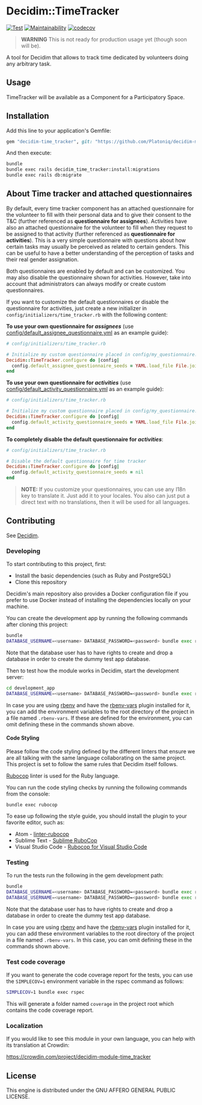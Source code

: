 # Decidim::TimeTracker

[![Test](https://github.com/Platoniq/decidim-module-time_tracker/workflows/Test/badge.svg)](https://github.com/Platoniq/decidim-module-time_tracker/actions)
[![Maintainability](https://api.codeclimate.com/v1/badges/9372a7def91c50d04e8c/maintainability)](https://codeclimate.com/github/Platoniq/decidim-module-time_tracker/maintainability)
[![codecov](https://codecov.io/gh/Platoniq/decidim-module-time_tracker/branch/master/graph/badge.svg)](https://codecov.io/gh/Platoniq/decidim-module-time_tracker)

> **WARNING** This is not ready for production usage yet (though soon will be).

A tool for Decidim that allows to track time dedicated by volunteers doing any arbitrary task.

## Usage

TimeTracker will be available as a Component for a Participatory
Space.

## Installation

Add this line to your application's Gemfile:

```ruby
gem "decidim-time_tracker", git: "https://github.com/Platoniq/decidim-module-time_tracker"
```

And then execute:

```bash
bundle
bundle exec rails decidim_time_tracker:install:migrations
bundle exec rails db:migrate
```

## About Time tracker and attached questionnaires

By default, every time tracker component has an attached questionnaire for the volunteer to fill with their personal data and to give their consent to the T&C (further referenced as **questionnaire for assignees**). Activities have also an attached questionnaire for the volunteer to fill when they request to be assigned to that activity (further referenced as **questionnaire for activities**). This is a very simple questionnaire with questions about how certain tasks may usually be perceived as related to certain genders. This can be useful to have a better understanding of the perception of tasks and their real gender assignation.

Both questionnaires are enabled by default and can be customized. You may also disable the questionnaire shown for activities. However, take into account that administrators can always modify or create custom questionnaires.

If you want to customize the default questionnaires or disable the questionnaire for activities, just create a new initializer in `config/initializers/time_tracker.rb` with the following content:

**To use your own questionnaire for _assignees_** (use [config/default_assignee_questionnaire.yml](config/default_assignee_questionnaire.yml) as an example guide):
```ruby
# config/initializers/time_tracker.rb

# Initialize my custom questionnaire placed in config/my_questionnaire.yml
Decidim::TimeTracker.configure do |config|
  config.default_assignee_questionnaire_seeds = YAML.load_file File.join(Rails.root, 'config', 'my_assignee_questionnaire.yml')
end
```

**To use your own questionnaire for _activities_** (use [config/default_activity_questionnaire.yml](config/default_activity_questionnaire.yml) as an example guide):
```ruby
# config/initializers/time_tracker.rb

# Initialize my custom questionnaire placed in config/my_questionnaire.yml
Decidim::TimeTracker.configure do |config|
  config.default_activity_questionnaire_seeds = YAML.load_file File.join(Rails.root, 'config', 'my_activities_questionnaire.yml')
end
```

**To completely disable the default questionnaire for _activities_**:
```ruby
# config/initializers/time_tracker.rb

# Disable the default questionnaire for time tracker
Decidim::TimeTracker.configure do |config|
  config.default_activity_questionnaire_seeds = nil
end
```

> **NOTE:** If you customize your questionnaires, you can use any I18n key to translate it. Just add it to your locales.
> You also can just put a direct text with no translations, then it will be used for all languages.

## Contributing

See [Decidim](https://github.com/decidim/decidim).

### Developing

To start contributing to this project, first:

- Install the basic dependencies (such as Ruby and PostgreSQL)
- Clone this repository

Decidim's main repository also provides a Docker configuration file if you
prefer to use Docker instead of installing the dependencies locally on your
machine.

You can create the development app by running the following commands after
cloning this project:

```bash
bundle
DATABASE_USERNAME=<username> DATABASE_PASSWORD=<password> bundle exec rake development_app
```

Note that the database user has to have rights to create and drop a database in
order to create the dummy test app database.

Then to test how the module works in Decidim, start the development server:

```bash
cd development_app
DATABASE_USERNAME=<username> DATABASE_PASSWORD=<password> bundle exec rails s
```

In case you are using [rbenv](https://github.com/rbenv/rbenv) and have the
[rbenv-vars](https://github.com/rbenv/rbenv-vars) plugin installed for it, you
can add the environment variables to the root directory of the project in a file
named `.rbenv-vars`. If these are defined for the environment, you can omit
defining these in the commands shown above.

#### Code Styling

Please follow the code styling defined by the different linters that ensure we
are all talking with the same language collaborating on the same project. This
project is set to follow the same rules that Decidim itself follows.

[Rubocop](https://rubocop.readthedocs.io/) linter is used for the Ruby language.

You can run the code styling checks by running the following commands from the
console:

```
bundle exec rubocop
```

To ease up following the style guide, you should install the plugin to your
favorite editor, such as:

- Atom - [linter-rubocop](https://atom.io/packages/linter-rubocop)
- Sublime Text - [Sublime RuboCop](https://github.com/pderichs/sublime_rubocop)
- Visual Studio Code - [Rubocop for Visual Studio Code](https://github.com/misogi/vscode-ruby-rubocop)

### Testing

To run the tests run the following in the gem development path:

```bash
bundle
DATABASE_USERNAME=<username> DATABASE_PASSWORD=<password> bundle exec rake test_app
DATABASE_USERNAME=<username> DATABASE_PASSWORD=<password> bundle exec rspec
```

Note that the database user has to have rights to create and drop a database in
order to create the dummy test app database.

In case you are using [rbenv](https://github.com/rbenv/rbenv) and have the
[rbenv-vars](https://github.com/rbenv/rbenv-vars) plugin installed for it, you
can add these environment variables to the root directory of the project in a
file named `.rbenv-vars`. In this case, you can omit defining these in the
commands shown above.

### Test code coverage

If you want to generate the code coverage report for the tests, you can use
the `SIMPLECOV=1` environment variable in the rspec command as follows:

```bash
SIMPLECOV=1 bundle exec rspec
```

This will generate a folder named `coverage` in the project root which contains
the code coverage report.

### Localization

If you would like to see this module in your own language, you can help with its
translation at Crowdin:

https://crowdin.com/project/decidim-module-time_tracker

## License

This engine is distributed under the GNU AFFERO GENERAL PUBLIC LICENSE.
